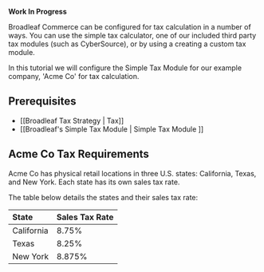 **Work In Progress**

Broadleaf Commerce can be configured for tax calculation in a number of ways. You can use the simple tax calculator, one of our included third party tax modules (such as CyberSource), or by using a creating a custom tax module. 

In this tutorial we will configure the Simple Tax Module for our example company, 'Acme Co' for tax calculation.

## Prerequisites
 
- [[Broadleaf Tax Strategy | Tax]]
- [[Broadleaf's Simple Tax Module | Simple Tax Module ]]
 
## Acme Co Tax Requirements
 
Acme Co has physical retail locations in three U.S. states: California, Texas, and New York. Each state has its own sales tax rate.

The table below details the states and their sales tax rate:
 
| State      | Sales Tax Rate |
| :--------- | :------------- |
| California | 8.75%          |
| Texas      | 8.25%          |
| New York   | 8.875%         |
